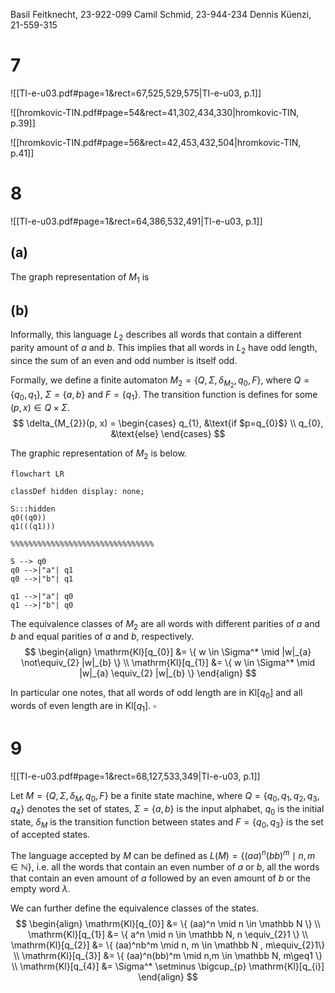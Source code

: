 
Basil Feitknecht, 23-922-099
Camil Schmid, 23-944-234
Dennis Küenzi, 21-559-315

# 7
![[TI-e-u03.pdf#page=1&rect=67,525,529,575|TI-e-u03, p.1]]


![[hromkovic-TIN.pdf#page=54&rect=41,302,434,330|hromkovic-TIN, p.39]]


![[hromkovic-TIN.pdf#page=56&rect=42,453,432,504|hromkovic-TIN, p.41]]



# 8
![[TI-e-u03.pdf#page=1&rect=64,386,532,491|TI-e-u03, p.1]]


## (a)

The graph representation of $M_{1}$ is

## (b)

Informally, this language $L_{2}$ describes all words that contain a different parity amount of $a$ and $b$. This implies that all words in $L_{2}$ have odd length, since the sum of an even and odd number is itself odd.

Formally, we define a finite automaton $M_{2} = \{ Q, \Sigma, \delta_{M_{2}}, q_{0}, F \}$, where $Q=\{ q_{0}, q_{1} \}$, $\Sigma=\{ a, b \}$ and $F=\{ q_{1} \}$. The transition function is defines for some $(p, x) \in Q \times \Sigma$.
$$
\delta_{M_{2}}(p, x) = \begin{cases}
q_{1}, &\text{if $p=q_{0}$} \\
q_{0}, &\text{else}
\end{cases}
$$

The graphic representation of $M_{2}$ is below.
```mermaid
flowchart LR

classDef hidden display: none;

S:::hidden
q0((q0))
q1(((q1)))

%%%%%%%%%%%%%%%%%%%%%%%%%%%%%%%%

S --> q0
q0 -->|"a"| q1
q0 -->|"b"| q1

q1 -->|"a"| q0
q1 -->|"b"| q0
```

The equivalence classes of $M_{2}$ are all words with different parities of $a$ and $b$ and equal parities of $a$ and $b$, respectively.
$$
\begin{align}
\mathrm{Kl}[q_{0}] &= \{ w \in \Sigma^* \mid |w|_{a} \not\equiv_{2} |w|_{b} \} \\
\mathrm{Kl}[q_{1}] &= \{ w \in \Sigma^* \mid |w|_{a} \equiv_{2} |w|_{b}  \}
\end{align}
$$

In particular one notes, that all words of odd length are in $\mathrm{Kl}[q_{0}]$ and all words of even length are in $\mathrm{Kl}[q_{1}]$.
$\square$


# 9
![[TI-e-u03.pdf#page=1&rect=68,127,533,349|TI-e-u03, p.1]]


Let $M = \{ Q, \Sigma, \delta_{M}, q_{0}, F \}$ be a finite state machine, where  $Q=\{ q_{0}, q_{1}, q_{2}, q_{3}, q_{4}  \}$ denotes the set of states, $\Sigma=\{ a, b \}$ is the input alphabet, $q_{0}$ is the initial state, $\delta_{M}$ is the transition function between states and $F=\{ q_{0}, q_{3} \}$ is the set of accepted states.

The language accepted by $M$ can be defined as $L(M) = \{ (aa)^n(bb)^m \mid n,m \in \mathbb N  \}$, i.e. all the words that contain an even number of $a$ or $b$, all the words that contain an even amount of $a$ followed by an even amount of $b$ or the empty word $\lambda$.

We can further define the equivalence classes of the states.
$$
\begin{align}
\mathrm{Kl}[q_{0}] &= \{ (aa)^n \mid n \in \mathbb N \} \\
\mathrm{Kl}[q_{1}] &= \{ a^n \mid n \in \mathbb N, n \equiv_{2}1 \} \\
\mathrm{Kl}[q_{2}] &= \{ (aa)^nb^m \mid n, m \in \mathbb N , m\equiv_{2}1\} \\
\mathrm{Kl}[q_{3}] &= \{ (aa)^n(bb)^m \mid n,m \in \mathbb N, m\geq1 \} \\
\mathrm{Kl}[q_{4}] &= \Sigma^* \setminus \bigcup_{p} \mathrm{Kl}[q_{i}]
\end{align}
$$








